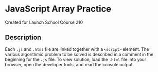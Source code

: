 # JavaScript Array Practice

Created for Launch School Course 210

## Description

Each ```.js``` and ```.html``` file are linked together with a ```<script>``` element. The various algorithmic problem to be solved is described in a comment in the beginning for the ```.js``` file. To view solution, load the ```.html``` file into your browser, open the developer tools, and read the console output.

